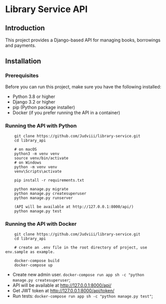 # Library Service API

## Introduction
This project provides a Django-based API for managing books, borrowings and payments.
## Installation

### Prerequisites
Before you can run this project, make sure you have the following installed:

- Python 3.8 or higher
- Django 3.2 or higher
- pip (Python package installer)
- Docker (if you prefer running the API in a container)

### Running the API with Python
```shell
    git clone https://github.com/Judviii/library-service.git
    cd library_api
    
    # on macOS
    python3 -m venv venv
    source venv/bin/activate
    # on Windows
    python -m venv venv
    venv\Scripts\activate
    
    pip install -r requirements.txt
    
    python manage.py migrate
    python manage.py createsuperuser
    python manage.py runserver
   
    (API will be available at http://127.0.0.1:8000/api/)
    python manage.py test
```

### Running the API with Docker
```shell
    git clone https://github.com/Judviii/library-service.git
    cd library_api

    # create an .env file in the root directory of project, use env.sample as example.

    docker-compose build
    docker-compose up
```
- Create new admin user. `docker-compose run app sh -c "python manage.py createsuperuser`;
- API will be available at http://127.0.0.1:8000/api/
- Get JWT token at http://127.0.0.1:8000/api/token/
- Run tests: `docker-compose run app sh -c "python manage.py test"`;